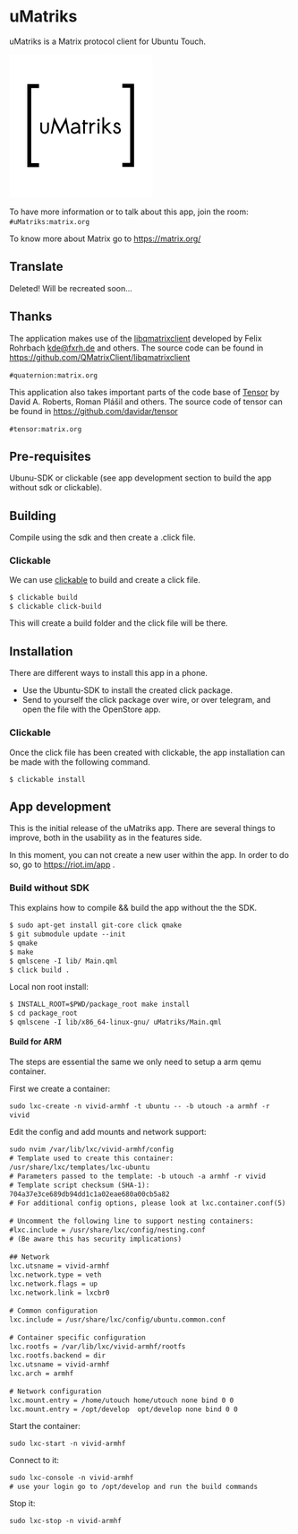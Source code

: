 # uMatriks
uMatriks is a Matrix protocol client for Ubuntu Touch.

![](uMatriks/logo.png)

To have more information or to talk about this app, join the room:
`#uMatriks:matrix.org`

To know more about Matrix go to https://matrix.org/

## Translate
Deleted! Will be recreated soon...

## Thanks

The application makes use of the [libqmatrixclient](https://matrix.org/docs/projects/sdk/libqmatrixclient.html "libqmatrixclient") developed by Felix Rohrbach kde@fxrh.de and others. The source code can be found in https://github.com/QMatrixClient/libqmatrixclient

`#quaternion:matrix.org`

This application also takes important parts of the code base of [Tensor](https://matrix.org/docs/projects/client/tensor.html "Tensor") by David A. Roberts, Roman Plášil and others. The source code of tensor can be found in https://github.com/davidar/tensor

`#tensor:matrix.org`

## Pre-requisites
Ubunu-SDK or clickable (see app development section to build the app without sdk or clickable).

## Building
Compile using the sdk and then create a .click file.

### Clickable
We can use [clickable](https://docs.ubports.com/en/latest/appdev/index.html#clickable 'clickable') to build and create a click file.

    $ clickable build
    $ clickable click-build
    
This will create a build folder and the click file will be there.

## Installation
There are different ways to install this app in a phone.

- Use the Ubuntu-SDK to install the created click package.
- Send to yourself the click package over wire, or over telegram, and open the file with the OpenStore app.

### Clickable
Once the click file has been created with clickable, the app installation can be made with the following command.

    $ clickable install

## App development
This is the initial release of the uMatriks app. There are several things to improve, both in the usability as in the features side.

In this moment, you can not create a new user within the app. In order to do so, go to https://riot.im/app .

### Build without SDK
This explains how to compile && build the app without the the SDK.

    $ sudo apt-get install git-core click qmake
    $ git submodule update --init
    $ qmake
    $ make
    $ qmlscene -I lib/ Main.qml
    $ click build .

Local non root install:

    $ INSTALL_ROOT=$PWD/package_root make install
    $ cd package_root
    $ qmlscene -I lib/x86_64-linux-gnu/ uMatriks/Main.qml

#### Build for ARM

The steps are essential the same we only need to setup a arm qemu container.

First we create a container:

    sudo lxc-create -n vivid-armhf -t ubuntu -- -b utouch -a armhf -r vivid

Edit the config and add mounts and network support:

    sudo nvim /var/lib/lxc/vivid-armhf/config
    # Template used to create this container: /usr/share/lxc/templates/lxc-ubuntu
    # Parameters passed to the template: -b utouch -a armhf -r vivid
    # Template script checksum (SHA-1): 704a37e3ce689db94dd1c1a02eae680a00cb5a82
    # For additional config options, please look at lxc.container.conf(5)

    # Uncomment the following line to support nesting containers:
    #lxc.include = /usr/share/lxc/config/nesting.conf
    # (Be aware this has security implications)

    ## Network
    lxc.utsname = vivid-armhf
    lxc.network.type = veth
    lxc.network.flags = up
    lxc.network.link = lxcbr0

    # Common configuration
    lxc.include = /usr/share/lxc/config/ubuntu.common.conf

    # Container specific configuration
    lxc.rootfs = /var/lib/lxc/vivid-armhf/rootfs
    lxc.rootfs.backend = dir
    lxc.utsname = vivid-armhf
    lxc.arch = armhf

    # Network configuration
    lxc.mount.entry = /home/utouch home/utouch none bind 0 0
    lxc.mount.entry = /opt/develop  opt/develop none bind 0 0

Start the container: 

    sudo lxc-start -n vivid-armhf

Connect to it:

    sudo lxc-console -n vivid-armhf
    # use your login go to /opt/develop and run the build commands

Stop it:

    sudo lxc-stop -n vivid-armhf
